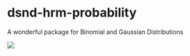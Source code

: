 # dsnd-hrm-probability
A wonderful package for Binomial and Gaussian Distributions

![](https://cdn.wallstreetmojo.com/wp-content/uploads/2019/04/Binomial-Distribution-Formula.jpg.webp)